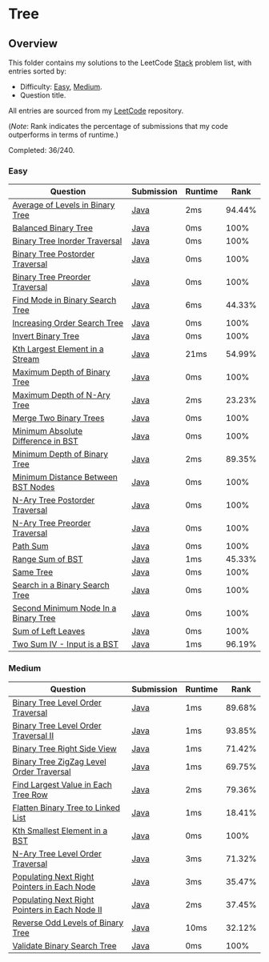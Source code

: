 # Tree

## Overview
This folder contains my solutions to the LeetCode [Stack](https://leetcode.com/problem-list/tree/) problem list,
with entries sorted by:
- Difficulty: [Easy](#easy), [Medium](#medium).
- Question title.

All entries are sourced from my [LeetCode](https://github.com/shumarb/leetcode) repository.

(*Note*: Rank indicates the percentage of submissions that my code outperforms in terms of runtime.)

Completed: 36/240.

### Easy
| Question                                                                                                                | Submission                                                                                                 | Runtime | Rank   |
|-------------------------------------------------------------------------------------------------------------------------|------------------------------------------------------------------------------------------------------------|---------|--------|
| [Average of Levels in Binary Tree](https://leetcode.com/problems/average-of-levels-in-binary-tree/description/)         | [Java](https://github.com/shumarb/leetcode/blob/main/submissions/java/AverageOfLevelsInBinaryTree.java)    | 2ms     | 94.44% |
| [Balanced Binary Tree](https://leetcode.com/problems/balanced-binary-tree/description/)                                 | [Java](https://github.com/shumarb/leetcode/blob/main/submissions/java/BalancedBinaryTree.java)             | 0ms     | 100%   |
| [Binary Tree Inorder Traversal](https://leetcode.com/problems/binary-tree-inorder-traversal/description/)               | [Java](https://github.com/shumarb/leetcode/blob/main/submissions/java/BinaryTreeInorderTraversal.java)     | 0ms     | 100%   |
| [Binary Tree Postorder Traversal](https://leetcode.com/problems/binary-tree-postorder-traversal/description/)           | [Java](https://github.com/shumarb/leetcode/blob/main/submissions/java/BinaryTreePostorderTraversal.java)   | 0ms     | 100%   |
| [Binary Tree Preorder Traversal](https://leetcode.com/problems/binary-tree-preorder-traversal/description/)             | [Java](https://github.com/shumarb/leetcode/blob/main/submissions/java/BinaryTreePreorderTraversal.java)    | 0ms     | 100%   |
| [Find Mode in Binary Search Tree](https://leetcode.com/problems/find-mode-in-binary-search-tree/description/)           | [Java](https://github.com/shumarb/leetcode/blob/main/submissions/java/FindModeInBinarySearchTree.java)     | 6ms     | 44.33% |
| [Increasing Order Search Tree](https://leetcode.com/problems/increasing-order-search-tree/description/)                 | [Java](https://github.com/shumarb/leetcode/blob/main/submissions/java/IncreasingOrderSearchTree.java)      | 0ms     | 100%   |
| [Invert Binary Tree](https://leetcode.com/problems/invert-binary-tree/description/)                                     | [Java](https://github.com/shumarb/leetcode/blob/main/submissions/java/InvertBinaryTree.java)               | 0ms     | 100%   |
| [Kth Largest Element in a Stream](https://leetcode.com/problems/kth-largest-element-in-a-stream/description/)           | [Java](https://github.com/shumarb/leetcode/blob/main/submissions/java/KthLargest.java)                     | 21ms    | 54.99% |
| [Maximum Depth of Binary Tree](https://leetcode.com/problems/maximum-depth-of-binary-tree/description/)                 | [Java](https://github.com/shumarb/leetcode/blob/main/submissions/java/MaximumDepthOfBinaryTree.java)       | 0ms     | 100%   |
| [Maximum Depth of N-Ary Tree](https://leetcode.com/problems/maximum-depth-of-n-ary-tree/description/)                   | [Java](https://github.com/shumarb/leetcode/blob/main/submissions/java/MaximumDepthOfNAryTree.java)         | 2ms     | 23.23% |
| [Merge Two Binary Trees](https://leetcode.com/problems/merge-two-binary-trees/description/)                             | [Java](https://github.com/shumarb/leetcode/blob/main/submissions/java/MergeTwoBinaryTrees.java)            | 0ms     | 100%   |
| [Minimum Absolute Difference in BST](https://leetcode.com/problems/minimum-absolute-difference-in-bst/description/)     | [Java](https://github.com/shumarb/leetcode/blob/main/submissions/java/MinimumAbsoluteDifferenceInBST.java) | 0ms     | 100%   |
| [Minimum Depth of Binary Tree](https://leetcode.com/problems/minimum-depth-of-binary-tree/description/)                 | [Java](https://github.com/shumarb/leetcode/blob/main/submissions/java/MinimumDepthOfBinaryTree.java)       | 2ms     | 89.35% |
| [Minimum Distance Between BST Nodes](https://leetcode.com/problems/minimum-distance-between-bst-nodes/description/)     | [Java](https://github.com/shumarb/leetcode/blob/main/submissions/java/MinimumDistanceBetweenBSTNodes.java) | 0ms     | 100%   |
| [N-Ary Tree Postorder Traversal](https://leetcode.com/problems/n-ary-tree-postorder-traversal/description/)             | [Java](https://github.com/shumarb/leetcode/blob/main/submissions/java/NAryTreePostOrderTraversal.java)     | 0ms     | 100%   |
| [N-Ary Tree Preorder Traversal](https://leetcode.com/problems/n-ary-tree-preorder-traversal/description/)               | [Java](https://github.com/shumarb/leetcode/blob/main/submissions/java/NAryTreePreOrderTraversal.java)      | 0ms     | 100%   |
| [Path Sum](https://leetcode.com/problems/path-sum/description/)                                                         | [Java](https://github.com/shumarb/leetcode/blob/main/submissions/java/PathSum.java)                        | 0ms     | 100%   |
| [Range Sum of BST](https://leetcode.com/problems/range-sum-of-bst/description/)                                         | [Java](https://github.com/shumarb/leetcode/blob/main/submissions/java/RangeSumOfBST.java)                  | 1ms     | 45.33% |
| [Same Tree](https://leetcode.com/problems/same-tree/description/)                                                       | [Java](https://github.com/shumarb/leetcode/blob/main/submissions/java/SameTree.java)                       | 0ms     | 100%   |
| [Search in a Binary Search Tree](https://leetcode.com/problems/search-in-a-binary-search-tree/description/)             | [Java](https://github.com/shumarb/leetcode/blob/main/submissions/java/SearchInABinarySearchTree.java)      | 0ms     | 100%   |
| [Second Minimum Node In a Binary Tree](https://leetcode.com/problems/second-minimum-node-in-a-binary-tree/description/) | [Java](https://github.com/shumarb/leetcode/blob/main/submissions/java/SecondMinimumNodeInABinaryTree.java) | 0ms     | 100%   |
| [Sum of Left Leaves](https://leetcode.com/problems/sum-of-left-leaves/description/)                                     | [Java](https://github.com/shumarb/leetcode/blob/main/submissions/java/SumOfLeftLeaves.java)                | 0ms     | 100%   |
| [Two Sum IV - Input is a BST](https://leetcode.com/problems/two-sum-iv-input-is-a-bst/description/)                     | [Java](https://github.com/shumarb/leetcode/blob/main/submissions/java/TwoSumFourInputIsABST.java)          | 1ms     | 96.19% |

### Medium
| Question                                                                                                                                    | Submission                                                                                                           | Runtime | Rank   |
|---------------------------------------------------------------------------------------------------------------------------------------------|----------------------------------------------------------------------------------------------------------------------|---------|--------|
| [Binary Tree Level Order Traversal](https://leetcode.com/problems/binary-tree-level-order-traversal/description/)                           | [Java](https://github.com/shumarb/leetcode/blob/main/submissions/java/BinaryTreeLevelOrderTraversal.java)            | 1ms     | 89.68% |
| [Binary Tree Level Order Traversal II](https://leetcode.com/problems/binary-tree-level-order-traversal-ii/description/)                     | [Java](https://github.com/shumarb/leetcode/blob/main/submissions/java/BinaryTreeLevelOrderTraversalTwo.java)         | 1ms     | 93.85% |
| [Binary Tree Right Side View](https://leetcode.com/problems/binary-tree-right-side-view/description/)                                       | [Java](https://github.com/shumarb/leetcode/blob/main/submissions/java/BinaryTreeRightSideView.java)                  | 1ms     | 71.42% |
| [Binary Tree ZigZag Level Order Traversal](https://leetcode.com/problems/binary-tree-zigzag-level-order-traversal/description/)             | [Java](https://github.com/shumarb/leetcode/blob/main/submissions/java/BinaryTreeZigZagLevelOrderTraversal.java)      | 1ms     | 69.75% |
| [Find Largest Value in Each Tree Row](https://leetcode.com/problems/find-largest-value-in-each-tree-row/description/)                       | [Java](https://github.com/shumarb/leetcode/blob/main/submissions/java/FindLargestValueInEachTreeRow.java)            | 2ms     | 79.36% |
| [Flatten Binary Tree to Linked List](https://leetcode.com/problems/flatten-binary-tree-to-linked-list/description/)                         | [Java](https://github.com/shumarb/leetcode/blob/main/submissions/java/FlattenBinaryTreeToLinkedList.java)            | 1ms     | 18.41% |
| [Kth Smallest Element in a BST](https://leetcode.com/problems/kth-smallest-element-in-a-bst/description/)                                   | [Java](https://github.com/shumarb/leetcode/blob/main/submissions/java/KthSmallestElementInABST.java)                 | 0ms     | 100%   |
| [N-Ary Tree Level Order Traversal](https://leetcode.com/problems/n-ary-tree-level-order-traversal/description/)                             | [Java](https://github.com/shumarb/leetcode/blob/main/submissions/java/NAryTreeLevelOrderTraversal.java)              | 3ms     | 71.32% |
| [Populating Next Right Pointers in Each Node](https://leetcode.com/problems/populating-next-right-pointers-in-each-node/description/)       | [Java](https://github.com/shumarb/leetcode/blob/main/submissions/java/PopulatingNextRightPointersInEachNode.java)    | 3ms     | 35.47% |
| [Populating Next Right Pointers in Each Node II](https://leetcode.com/problems/populating-next-right-pointers-in-each-node-ii/description/) | [Java](https://github.com/shumarb/leetcode/blob/main/submissions/java/PopulatingNextRightPointersInEachNodeTwo.java) | 2ms     | 37.45% |
| [Reverse Odd Levels of Binary Tree](https://leetcode.com/problems/reverse-odd-levels-of-binary-tree/description/)                           | [Java](https://github.com/shumarb/leetcode/blob/main/submissions/java/ReverseOddLevelsOfBinaryTree.java)             | 10ms    | 32.12% |
| [Validate Binary Search Tree](https://leetcode.com/problems/validate-binary-search-tree/description/)                                       | [Java](https://github.com/shumarb/leetcode/blob/main/submissions/java/ValidateBinarySearchTree.java)                 | 0ms     | 100%   | 
